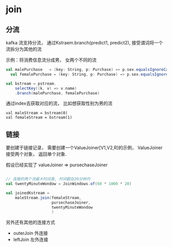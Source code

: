 #  join

## 分流

kafka 流支持分流， 通过Kstraem.branch(predict1, predict2), 接受谓词将一个流拆分为其他的流

示例：将消费信息流分成男， 女两个不同的流


```scala
val malePurchase   = (key: String, p: Purchase) => p.sex.equalsIgnoreCase("male")
  val femalePurchase = (key: String, p: Purchase) => p.sex.equalsIgnoreCase("female")

val bstream = pstream.
    selectKey((k, v) => v.name)
    .branch(malePurchase, femalePurchase)
```

通过index去获取对应的流， 比如想获取性别为男的流
```
val maleStream = bstream(0)
val femaleStream = bstream(1)
```


## 链接
要创建于链接记录， 需要创建一个ValueJoiner[V1,V2,R]的示例， ValueJoiner接受两个对象， 返回单个对象.

假设已经实现了 valueJoiner =>  pursechaseJoiner

```scala

// 连接的两个流最大时间差, 时间戳在20分钟内
val twentyMinuteWondow = JoinWindows.of(60 * 1000 * 20) 

val joinedKstream = 
    maleStream.join(femaleStream,
                    pursechaseJoiner,
                    twentyMinuteWondow
                    )

```

另外还有其他的连接方式
- outerJoin 外连接
- leftJoin  左外连接